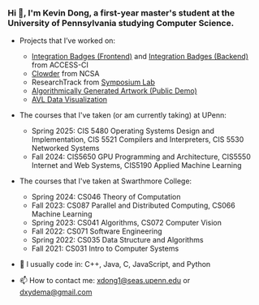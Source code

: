 ### Hi 👋, I'm Kevin Dong, a first-year master's student at the University of Pennsylvania studying Computer Science.

- Projects that I’ve worked on:
  - [Integration Badges (Frontend)](https://github.com/access-ci-org/Operations_WebApp_IntegrationBadges) and [Integration Badges (Backend)](https://github.com/access-ci-org/Operations_Warehouse_Django/tree/integration_badges) from ACCESS-CI
  - [Clowder](https://github.com/clowder-framework/clowder2) from NCSA
  - ResearchTrack from [Symposium Lab](https://github.com/symposiumlab)
  - [Algorithmically Generated Artwork (Public Demo)](https://github.com/Algorithmically-Generated-Artwork)
  - [AVL Data Visualization](https://github.com/Software-Engineering-2022-Group-7/AVLTrees)

- The courses that I've taken (or am currently taking) at UPenn:
  - Spring 2025: CIS 5480 Operating Systems Design and Implementation, CIS 5521 Compilers and Interpreters, CIS 5530 Networked Systems
  - Fall 2024: CIS5650 GPU Programming and Architecture, CIS5550 Internet and Web Systems, CIS5190 Applied Machine Learning
  
- The courses that I've taken at Swarthmore College:
  - Spring 2024: CS046 Theory of Computation
  - Fall 2023: CS087 Parallel and Distributed Computing, CS066 Machine Learning 
  - Spring 2023: CS041 Algorithms, CS072 Computer Vision
  - Fall 2022: CS071 Software Engineering
  - Spring 2022: CS035 Data Structure and Algorithms
  - Fall 2021: CS031 Intro to Computer Systems

- 📝 I usually code in: C++, Java, C, JavaScript, and Python

- 📫 How to contact me: xdong1@seas.upenn.edu or dxydema@gmail.com
